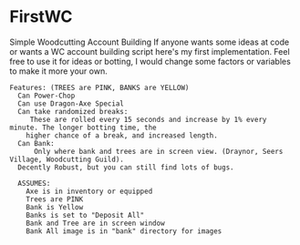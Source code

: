 # FirstWC
Simple Woodcutting Account Building
If anyone wants some ideas at code or wants a WC account building script here's my first implementation. Feel free to use it for ideas or botting, I would change some factors or variables to make it more your own.
```
Features: (TREES are PINK, BANKS are YELLOW)
  Can Power-Chop
  Can use Dragon-Axe Special
  Can take randomized breaks: 
     These are rolled every 15 seconds and increase by 1% every minute. The longer botting time, the
    higher chance of a break, and increased length.
  Can Bank:
      Only where bank and trees are in screen view. (Draynor, Seers Village, Woodcutting Guild).
  Decently Robust, but you can still find lots of bugs.  
  
  ASSUMES: 
    Axe is in inventory or equipped
    Trees are PINK
    Bank is Yellow
    Banks is set to "Deposit All"
    Bank and Tree are in screen window
    Bank All image is in "bank" directory for images
```

